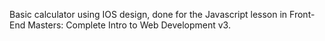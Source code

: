 Basic calculator using IOS design, done for the Javascript lesson in Front-End Masters: Complete Intro to Web Development v3.

